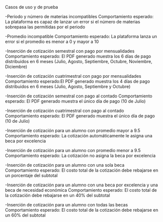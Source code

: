 Casos de uso y de prueba

-Periodo y número de materias incompatibles
Comportamiento esperado: La plataforma es capaz de lanzar un error si el número de materias sobrepasa las permitidas
por el periodo

-Promedio incompatible
Comportamiento esperado: La plataforma lanza un error si el promedio es menor a 0 y mayor a 10

-Inserción de cotización semestral con pago por mensualidades
Comportamiento esperado: El PDF generado muestra los 6 días de pago distribuidos en 6 meses (Julio, Agosto,
Septiembre, Octubre, Noviembre, Diciembre)

-Inserción de cotización cuatrimestral con pago por mensualidades
Comportamiento esperado:El PDF generado muestra los 4 días de pago distribuidos en 6 meses (Julio, Agosto,
Septiembre y Octubre)

-Inserción de cotización semestral con pago al contado
Comportamiento esperado: El PDF generado muestra el único día de pago (10 de Julio)

-Inserción de cotización cuatrimestral con pago al contado
Comportamiento esperado: El PDF generado muestra el único día de pago (10 de Julio)

-Inserción de cotización para un alumno con promedio mayor a 9.5
Comportamiento esperado: La cotización automáticamente le asigna una beca por excelencia

-Inserción de cotización para un alumno con promedio menor a 9.5
Comportamiento esperado: La cotización no asigna la beca por excelencia

-Inserción de cotización para un alumno con una sola beca
Comportamiento esperado: El costo total de la cotización debe rebajarse en un porcentaje del subtotal

-Inserción de cotización para un alumno con una beca por excelencia y una beca de necesidad económica
Comportamiento esperado: El costo total de la cotización debe rebajarse en un 40% del subtotal

-Inserción de cotización para un alumno con todas las becas
Comportamiento esperado: El costo total de la cotización debe rebajarse en un 60% del subtotal
